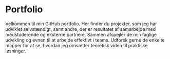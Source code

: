 # Portfolio
Velkommen til min GitHub portfolio. Her finder du projekter, som jeg har udviklet selvstændigt, samt andre, der er resultatet af samarbejde med medstuderende og eksterne partnere. Sammen afspejler de min faglige udvikling og evnen til at arbejde effektivt i teams. Udforsk gerne de enkelte mapper for at se, hvordan jeg omsætter teoretisk viden til praktiske løsninger.
